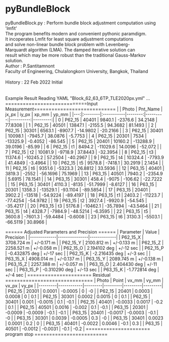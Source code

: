 # pyBundleBlock

pyBundleBlock.py : Perform bundle block adjustment computation using 'lmfit'</br>
        The program benefits modern and convenient  pythonic paramdigm.</br>
        It incoperates Lmfit for least square adjustment computations</br>
        and solve non-linear bundle block problem with Levenberg-</br>
        Marquardt algorithm (LMA). The damped iterative solution can</br>
        result which may be more robust than the traditional Gauss-Markov</br>
        solution.</br>
Author   : P.Santitamnont</br>
           Faculty of Engineering, Chulalongkorn University, Bangkok, Thailand</br>
</br>
History  : 22 Feb 2022  Initial</br>
</br>
</br>
Example Result
Reading YAML "Block_62_63_6TP_TLE2020px.yml" ...
============================Input Measurement============================
|    | Photo   | Pnt_Name   |   jx_px |    iy_px |     xp_mm |    yp_mm |
|---:|:--------|:-----------|--------:|---------:|----------:|---------:|
|  0 | P62_15  | 40401      |  9840.1 |  -2376.6 |   34.2148 |  77.8308 |
|  1 | P62_15  | 40501      | 13847.1 |  -2155.5 |   94.3682 |  81.1493 |
|  2 | P62_15  | 30301      |  6563.1 |  -8907.7 |  -14.9802 | -20.2166 |
|  3 | P62_15  | 30401      | 10098.1 |  -7945.7 |   38.0876 |  -5.7753 |
|  4 | P62_15  | 20301      |  7534   | -13325.9 |   -0.4052 | -86.545  |
|  5 | P62_15  | 20401      | 10160.2 | -13288.9 |   39.0196 | -85.99   |
|  6 | P62_15  | t1         |  8494.2 | -11029.6 |   14.0096 | -52.072  |
|  7 | P62_15  | t2         | 10081.9 |  -9718.9 |   37.8443 | -32.3954 |
|  8 | P62_15  | t3         | 11374.6 | -10245.2 |   57.2504 | -40.2967 |
|  9 | P62_15  | t4         | 10324.4 |  -7793.9 |   41.4849 |  -3.4964 |
| 10 | P62_15  | t5         |  9578.8 |  -7418.1 |   30.2919 |   2.1454 |
| 11 | P62_15  | t6         |  9351.6 |  -5323.3 |   26.8812 |  33.5936 |
| 12 | P63_15  | 40401      |  3819.3 |  -2552   |  -56.1696 |  75.1969 |
| 13 | P63_15  | 40501      |  7940.2 |  -2354.9 |    5.6915 |  78.1541 |
| 14 | P63_15  | 30301      |   458.4 |  -9075   | -106.62   | -22.7222 |
| 15 | P63_15  | 30401      |  4110.3 |  -8135   |  -51.7999 |  -8.6127 |
| 16 | P63_15  | 20301      |  1358.3 | -13529.1 |  -93.1104 | -89.5854 |
| 17 | P63_15  | 20401      |  3902.2 | -13518   |  -54.9224 | -89.4197 |
| 18 | P63_15  | t1         |  2403.2 | -11223.7 |  -77.4254 | -54.9782 |
| 19 | P63_15  | t2         |  3927.4 |  -9920.9 |  -54.545  | -35.4217 |
| 20 | P63_15  | t3         |  5176.8 | -10462.1 |  -35.7894 | -43.5464 |
| 21 | P63_15  | t4         |  4328.7 |  -7984.9 |  -48.5214 |  -6.3595 |
| 22 | P63_15  | t5         |  3600.8 |  -7601.3 |  -59.4484 |  -0.6008 |
| 23 | P63_15  | t6         |  3130.3 |  -5503.1 |  -66.5119 |  30.8966 |


====== Adjusted Parameters and Precision ======
| Parameter   | Value         | Precision   |
|-------------|---------------|-------------|
| P62_15_X    | 3708.724 m    | +/-0.171 m  |
| P62_15_Y    | 2100.812 m    | +/-0.133 m  |
| P62_15_Z    | 2258.521 m    | +/-0.058 m  |
| P62_15_O    | 2.194102 deg  | +/-12 sec   |
| P62_15_P    | -0.432875 deg | +/-17 sec   |
| P62_15_K    | -2.216435 deg | +/-3 sec    |
| P63_15_X    | 4908.014 m    | +/-0.137 m  |
| P63_15_Y    | 2089.745 m    | +/-0.138 m  |
| P63_15_Z    | 2257.388 m    | +/-0.057 m  |
| P63_15_O    | 2.404430 deg  | +/-11 sec   |
| P63_15_P    | -0.310290 deg | +/-13 sec   |
| P63_15_K    | -1.772814 deg | +/-4 sec    |
====================== Residual ==============================
| Photo   |      Point |   vx_mm |   vy_mm |   vx_px |   vy_px |
|---------|------------|---------|---------|---------|---------|
| P62_15  | 20301      |  0.0001 | -0.0005 |     0   |    -0   |
| P62_15  | 20401      |  0.0003 |  0.0008 |     0   |     0.1 |
| P62_15  | 30301      |  0.0002 |  0.0015 |     0   |     0.1 |
| P62_15  | 30401      |  0.001  | -0.0015 |     0.1 |    -0.1 |
| P62_15  | 40401      | -0.0033 |  0.0017 |    -0.2 |     0.1 |
| P62_15  | 40501      |  0.0016 | -0.002  |     0.1 |    -0.1 |
| P63_15  | 20301      | -0.0009 | -0.0009 |    -0.1 |    -0.1 |
| P63_15  | 20401      | -0.0017 | -0.0003 |    -0.1 |    -0   |
| P63_15  | 30301      |  0.0039 | -0.0005 |     0.3 |    -0   |
| P63_15  | 30401      |  0.0023 |  0.0001 |     0.2 |     0   |
| P63_15  | 40401      | -0.0022 |  0.0046 |    -0.1 |     0.3 |
| P63_15  | 40501      | -0.0012 | -0.0031 |    -0.1 |    -0.2 |
====================== program stop =========================
